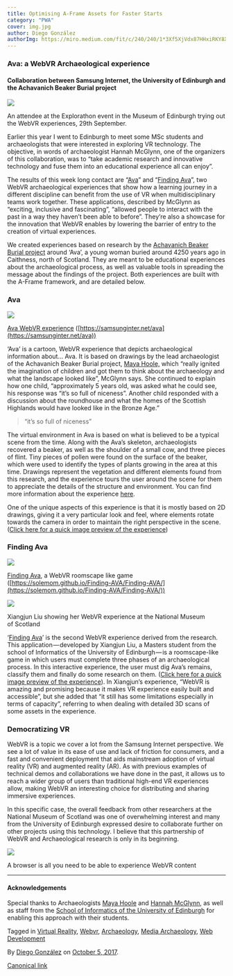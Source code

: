 ```yaml
---
title: Optimising A-Frame Assets for Faster Starts
category: "PWA"
cover: img.jpg
author: Diego González
authorImg: https://miro.medium.com/fit/c/240/240/1*3Xf5XjVdx87HHxiRKY8X1Q.jpeg
---
```


### Ava: a WebVR Archaeological experience

#### Collaboration between Samsung Internet, the University of Edinburgh and the Achavanich Beaker Burial project

![](https://cdn-images-1.medium.com/max/800/1*dplcrkrKnO40CZRo3XEdNA.jpeg)

An attendee at the Explorathon event in the Museum of Edinburgh trying out the WebVR experiences, 29th September.

Earlier this year I went to Edinburgh to meet some MSc students and archaeologists that were interested in exploring VR technology. The objective, in words of archaeologist Hannah McGlynn, one of the organizers of this collaboration, was to “take academic research and innovative technology and fuse them into an educational experience all can enjoy”.

The results of this week long contact are “[Ava](https://samsunginter.net/ava)” and “[Finding Ava](http://playground.eca.ed.ac.uk/~s1600400/aframe/)”, two WebVR archaeological experiences that show how a learning journey in a different discipline can benefit from the use of VR when multidisciplinary teams work together. These applications, described by McGlynn as “exciting, inclusive and fascinating”, “allowed people to interact with the past in a way they haven’t been able to before”. They’re also a showcase for the innovation that WebVR enables by lowering the barrier of entry to the creation of virtual experiences.

We created experiences based on research by the [Achavanich Beaker Burial project](https://achavanichbeakerburial.wordpress.com/) around ‘Ava’, a young woman buried around 4250 years ago in Caithness, north of Scotland. They are meant to be educational experiences about the archaeological process, as well as valuable tools in spreading the message about the findings of the project. Both experiences are built with the A-Frame framework, and are detailed below.

### Ava

![](https://cdn-images-1.medium.com/max/2000/1*O-Ns2zj-dc2oPPR9gK66Gg.png)

[Ava WebVR experience](https://samsunginter.net/ava) ([https://samsunginter.net/ava](https://samsunginter.net/ava))

‘Ava’ is a cartoon, WebVR experience that depicts archaeological information about… Ava. It is based on drawings by the lead archaeologist of the Achavanich Beaker Burial project, [Maya Hoole,](https://twitter.com/MayaHoole) which “really ignited the imagination of children and got them to think about the archaeology and what the landscape looked like”, McGlynn says. She continued to explain how one child, “approximately 5 years old, was asked what he could see, his response was “it’s so full of niceness”. Another child responded with a discussion about the roundhouse and what the homes of the Scottish Highlands would have looked like in the Bronze Age.”

> “it’s so full of niceness”

The virtual environment in Ava is based on what is believed to be a typical scene from the time. Along with the Ava’s skeleton, archaeologists recovered a beaker, as well as the shoulder of a small cow, and three pieces of flint. Tiny pieces of pollen were found on the surface of the beaker, which were used to identify the types of plants growing in the area at this time. Drawings represent the vegetation and different elements found from this research, and the experience tours the user around the scene for them to appreciate the details of the structure and environment. You can find more information about the experience [here](https://samsunginter.net/ava/info.html).

One of the unique aspects of this experience is that it is mostly based on 2D drawings, giving it a very particular look and feel, where elements rotate towards the camera in order to maintain the right perspective in the scene. ([Click here for a quick image preview of the experience](http://bubble.pictures/?pic=https://cdn-images-1.medium.com/max/2000/1*O-Ns2zj-dc2oPPR9gK66Gg.png))

### Finding Ava

![](https://cdn-images-1.medium.com/max/2000/1*Yt061C_23tLjNhXLVLlXaQ.png)

[Finding Ava](https://solemom.github.io/Finding-AVA/Finding-AVA/), a WebVR roomscape like game ([https://solemom.github.io/Finding-AVA/Finding-AVA/](https://solemom.github.io/Finding-AVA/Finding-AVA/))

![](https://cdn-images-1.medium.com/max/600/1*A2TlhuR7hAxpt9nyxuk8Cw.jpeg)

Xiangjun Liu showing her WebVR experience at the National Museum of Scotland

‘[Finding Ava](https://solemom.github.io/Finding-AVA/Finding-AVA/)’ is the second WebVR experience derived from the research. This application — developed by Xiangjun Liu, a Masters student from the school of Informatics of the University of Edinburgh — is a roomscape-like game in which users must complete three phases of an archaeological process. In this interactive experience, the user must dig Ava’s remains, classify them and finally do some research on them. ([Click here for a quick image preview of the experience](http://bubble.pictures/?pic=https://cdn-images-1.medium.com/max/2000/1*Yt061C_23tLjNhXLVLlXaQ.png)). In Xiangjun’s experience, “WebVR is amazing and promising because it makes VR experience easily built and accessible”, but she added that “it still has some limitations especially in terms of capacity”, referring to when dealing with detailed 3D scans of some assets in the experience.

### Democratizing VR

WebVR is a topic we cover a lot from the Samsung Internet perspective. We see a lot of value in its ease of use and lack of friction for consumers, and a fast and convenient deployment that aids mainstream adoption of virtual reality (VR) and augmented reality (AR). As with previous examples of technical demos and collaborations we have done in the past, it allows us to reach a wider group of users than traditional high-end VR experiences allow, making WebVR an interesting choice for distributing and sharing immersive experiences.

In this specific case, the overall feedback from other researchers at the National Museum of Scotland was one of overwhelming interest and many from the University of Edinburgh expressed desire to collaborate further on other projects using this technology. I believe that this partnership of WebVR and Archaeological research is only in its beginning.

![](https://cdn-images-1.medium.com/max/800/1*fFwny7gwOWQOc12zUAyXaQ.png)

A browser is all you need to be able to experience WebVR content

* * *

#### Acknowledgements

Special thanks to Archaeologists [Maya Hoole](https://twitter.com/MayaHoole) and [Hannah McGlynn](https://twitter.com/HKMMcGlynn), as well as staff from the [School of Informatics of the University of Edinburgh](http://www.ed.ac.uk/informatics) for enabling this approach with their students.

Tagged in [Virtual Reality](https://medium.com/tag/virtual-reality), [Webvr](https://medium.com/tag/webvr), [Archaeology](https://medium.com/tag/archaeology), [Media Archaeology](https://medium.com/tag/media-archaeology), [Web Development](https://medium.com/tag/web-development)

By [Diego González](https://medium.com/@diekus) on [October 5, 2017](https://medium.com/p/3ab36d912657).

[Canonical link](https://medium.com/@diekus/ava-a-webvr-archaeological-experience-3ab36d912657)
